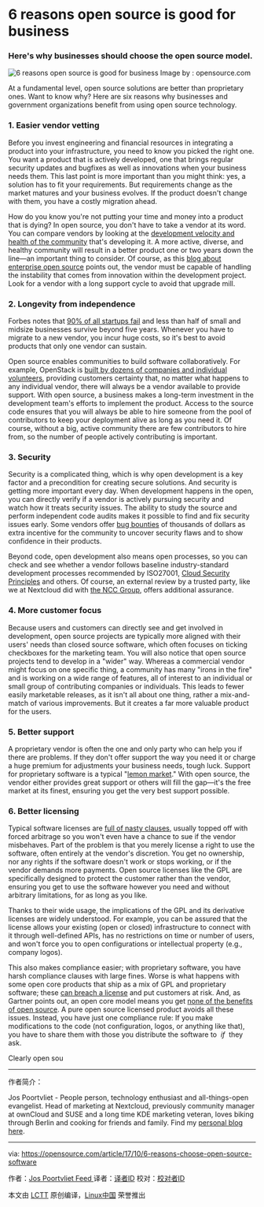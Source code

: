 6 reasons open source is good for business
============================================================

### Here's why businesses should choose the open source model.

![6 reasons open source is good for business](https://opensource.com/sites/default/files/styles/image-full-size/public/lead-images/BUSINESS_openseries.png?itok=rCtTDz5G "6 reasons open source is good for business")
Image by : opensource.com

At a fundamental level, open source solutions are better than proprietary ones. Want to know why? Here are six reasons why businesses and government organizations benefit from using open source technology.

### 1\. Easier vendor vetting

Before you invest engineering and financial resources in integrating a product into your infrastructure, you need to know you picked the right one. You want a product that is actively developed, one that brings regular security updates and bugfixes as well as innovations when your business needs them. This last point is more important than you might think: yes, a solution has to fit your requirements. But requirements change as the market matures and your business evolves. If the product doesn't change with them, you have a costly migration ahead.

How do you know you're not putting your time and money into a product that is dying? In open source, you don't have to take a vendor at its word. You can compare vendors by looking at the [development velocity and health of the community][3] that's developing it. A more active, diverse, and healthy community will result in a better product one or two years down the line—an important thing to consider. Of course, as this [blog about enterprise open source][4] points out, the vendor must be capable of handling the instability that comes from innovation within the development project. Look for a vendor with a long support cycle to avoid that upgrade mill.

### 2\. Longevity from independence

Forbes notes that [90% of all startups fail][5] and less than half of small and midsize businesses survive beyond five years. Whenever you have to migrate to a new vendor, you incur huge costs, so it's best to avoid products that only one vendor can sustain.

Open source enables communities to build software collaboratively. For example, OpenStack is [built by dozens of companies and individual volunteers][6], providing customers certainty that, no matter what happens to any individual vendor, there will always be a vendor available to provide support. With open source, a business makes a long-term investment in the development team's efforts to implement the product. Access to the source code ensures that you will always be able to hire someone from the pool of contributors to keep your deployment alive as long as you need it. Of course, without a big, active community there are few contributors to hire from, so the number of people actively contributing is important.

### 3\. Security

Security is a complicated thing, which is why open development is a key factor and a precondition for creating secure solutions. And security is getting more important every day. When development happens in the open, you can directly verify if a vendor is actively pursuing security and watch how it treats security issues. The ability to study the source and perform independent code audits makes it possible to find and fix security issues early. Some vendors offer [bug bounties][7] of thousands of dollars as extra incentive for the community to uncover security flaws and to show confidence in their products.

Beyond code, open development also means open processes, so you can check and see whether a vendor follows baseline industry-standard development processes recommended by ISO27001, [Cloud Security Principles][8] and others. Of course, an external review by a trusted party, like we at Nextcloud did with [the NCC Group][9], offers additional assurance.

### 4\. More customer focus

Because users and customers can directly see and get involved in development, open source projects are typically more aligned with their users' needs than closed source software, which often focuses on ticking checkboxes for the marketing team. You will also notice that open source projects tend to develop in a "wider" way. Whereas a commercial vendor might focus on one specific thing, a community has many "irons in the fire" and is working on a wide range of features, all of interest to an individual or small group of contributing companies or individuals. This leads to fewer easily marketable releases, as it isn't all about one thing, rather a mix-and-match of various improvements. But it creates a far more valuable product for the users.

### 5\. Better support

A proprietary vendor is often the one and only party who can help you if there are problems. If they don't offer support the way you need it or charge a huge premium for adjustments your business needs, tough luck. Support for proprietary software is a typical "[lemon market][10]." With open source, the vendor either provides great support or others will fill the gap—it's the free market at its finest, ensuring you get the very best support possible.

### 6\. Better licensing

Typical software licenses are [full of nasty clauses][11], usually topped off with forced arbitrage so you won't even have a chance to sue if the vendor misbehaves. Part of the problem is that you merely license a right to use the software, often entirely at the vendor's discretion. You get no ownership, nor any rights if the software doesn't work or stops working, or if the vendor demands more payments. Open source licenses like the GPL are specifically designed to protect the customer rather than the vendor, ensuring you get to use the software however you need and without arbitrary limitations, for as long as you like.

Thanks to their wide usage, the implications of the GPL and its derivative licenses are widely understood. For example, you can be assured that the license allows your existing (open or closed) infrastructure to connect with it through well-defined APIs, has no restrictions on time or number of users, and won't force you to open configurations or intellectual property (e.g., company logos).

This also makes compliance easier; with proprietary software, you have harsh compliance clauses with large fines. Worse is what happens with some open core products that ship as a mix of GPL and proprietary software; these [can breach a license][12] and put customers at risk. And, as Gartner points out, an open core model means you get [none of the benefits of open source][13]. A pure open source licensed product avoids all these issues. Instead, you have just one compliance rule: If you make modifications to the code (not configuration, logos, or anything like that), you have to share them with those you distribute the software to  _if_  they ask.

Clearly open sou

--------------------------------------------------------------------------------

作者简介：

Jos Poortvliet - People person, technology enthusiast and all-things-open evangelist. Head of marketing at Nextcloud, previously community manager at ownCloud and SUSE and a long time KDE marketing veteran, loves biking through Berlin and cooking for friends and family. Find my [personal blog here][16].

-----------------

via: https://opensource.com/article/17/10/6-reasons-choose-open-source-software

作者：[Jos Poortvliet Feed ][a]
译者：[译者ID](https://github.com/译者ID)
校对：[校对者ID](https://github.com/校对者ID)

本文由 [LCTT](https://github.com/LCTT/TranslateProject) 原创编译，[Linux中国](https://linux.cn/) 荣誉推出

[a]:https://opensource.com/users/jospoortvliet
[1]:https://opensource.com/article/17/10/6-reasons-choose-open-source-software?rate=um7KfpRlV5lROQDtqJVlU4y8lBa9rsZ0-yr2aUd8fXY
[2]:https://opensource.com/user/27446/feed
[3]:https://nextcloud.com/blog/nextcloud-the-most-active-open-source-file-sync-and-share-project/
[4]:http://www.redhat-cloudstrategy.com/open-source-for-business-people/
[5]:http://www.forbes.com/sites/neilpatel/2015/01/16/90-of-startups-will-fail-heres-what-you-need-to-know-about-the-10/
[6]:http://stackalytics.com/
[7]:https://hackerone.com/nextcloud
[8]:https://www.ncsc.gov.uk/guidance/implementing-cloud-security-principles
[9]:https://nextcloud.com/secure
[10]:https://en.wikipedia.org/wiki/The_Market_for_Lemons
[11]:http://boingboing.net/2016/11/01/why-are-license-agreements.html
[12]:https://www.gnu.org/licenses/gpl-faq.en.html#GPLPluginsInNF
[13]:http://blogs.gartner.com/brian_prentice/2010/03/31/open-core-the-emperors-new-clothes/
[14]:https://opensource.com/users/jospoortvliet
[15]:https://opensource.com/users/jospoortvliet
[16]:http://blog.jospoortvliet.com/
